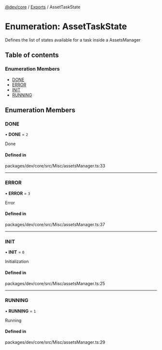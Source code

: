 [@dev/core](../README.md) / [Exports](../modules.md) / AssetTaskState

# Enumeration: AssetTaskState

Defines the list of states available for a task inside a AssetsManager

## Table of contents

### Enumeration Members

- [DONE](AssetTaskState.md#done)
- [ERROR](AssetTaskState.md#error)
- [INIT](AssetTaskState.md#init)
- [RUNNING](AssetTaskState.md#running)

## Enumeration Members

### DONE

• **DONE** = ``2``

Done

#### Defined in

packages/dev/core/src/Misc/assetsManager.ts:33

___

### ERROR

• **ERROR** = ``3``

Error

#### Defined in

packages/dev/core/src/Misc/assetsManager.ts:37

___

### INIT

• **INIT** = ``0``

Initialization

#### Defined in

packages/dev/core/src/Misc/assetsManager.ts:25

___

### RUNNING

• **RUNNING** = ``1``

Running

#### Defined in

packages/dev/core/src/Misc/assetsManager.ts:29
